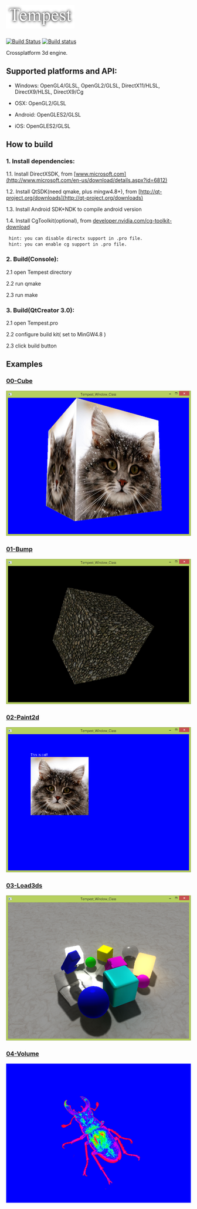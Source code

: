 ![Tempest Logo](https://raw.githubusercontent.com/enotio/Tempest/master/doc_src/icon.png)
=
[![Build Status](https://travis-ci.org/enotio/Tempest.svg?branch=master)](https://travis-ci.org/enotio/Tempest)
[![Build status](https://ci.appveyor.com/api/projects/status/e8v457k9tfuk511m?svg=true)](https://ci.appveyor.com/project/Try/Tempest)

Crossplatform 3d engine.

## Supported platforms and API:

* Windows: OpenGL4/GLSL, OpenGL2/GLSL, DirectX11/HLSL, DirectX9/HLSL, DirectX9/Cg

* OSX: OpenGL2/GLSL

* Android: OpenGLES2/GLSL

* iOS: OpenGLES2/GLSL

## How to build

### 1. Install dependencies:


 1.1. Install DirectXSDK,             from [www.microsoft.com](http://www.microsoft.com/en-us/download/details.aspx?id=6812)

 1.2. Install QtSDK(need qmake, plus mingw4.8+), from [http://qt-project.org/downloads](http://qt-project.org/downloads)

 1.3. Install Android SDK+NDK to compile android version

 1.4. Install CgToolkit(optional),              from [developer.nvidia.com/cg-toolkit-download](http://developer.nvidia.com/cg-toolkit-download)

     hint: you can disable directx support in .pro file.
     hint: you can enable cg support in .pro file.

### 2. Build(Console):
 2.1 open Tempest directory

 2.2 run qmake

 2.3 run make

### 3. Build(QtCreator 3.0):
 2.1 open Tempest.pro

 2.2 configure build kit( set to MinGW4.8 )

 2.3 click build button

## Examples

### [00-Cube](https://github.com/enotio/Tempest/tree/master/Examples/Cube)
![example-01-cube](https://raw.githubusercontent.com/enotio/Tempest/master/doc_src/screens/cube.png)

### [01-Bump](https://github.com/enotio/Tempest/tree/master/Examples/Bump)
![example-02-bump](https://raw.githubusercontent.com/enotio/Tempest/master/doc_src/screens/bump.png)

### [02-Paint2d](https://github.com/enotio/Tempest/tree/master/Examples/Painting2d)
![example-03-paint2d](https://raw.githubusercontent.com/enotio/Tempest/master/doc_src/screens/paint2d.png)

### [03-Load3ds](https://github.com/enotio/Tempest/tree/master/Examples/Load3ds)
![example-04-bump](https://raw.githubusercontent.com/enotio/Tempest/master/doc_src/screens/load3ds.png)

### [04-Volume](https://github.com/enotio/Tempest/tree/master/Examples/Volume)
![example-04-bump](https://raw.githubusercontent.com/enotio/Tempest/master/doc_src/screens/volume.png)



